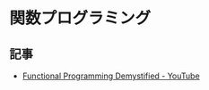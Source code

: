 # 関数プログラミング

## 記事

- [Functional Programming Demystified - YouTube](https://www.youtube.com/watch?v=WkAHju2-W7Q)
